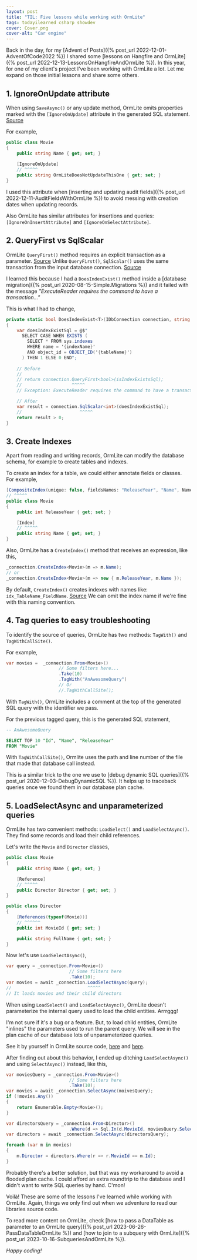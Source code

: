 ```yaml
---
layout: post
title: "TIL: Five lessons while working with OrmLite"
tags: todayilearned csharp showdev
cover: Cover.png
cover-alt: "Car engine" 
---
```


Back in the day, for my [Advent of Posts]({% post_url 2022-12-01-AdventOfCode2022 %}) I shared some [lessons on Hangfire and OrmLite]({% post_url 2022-12-13-LessonsOnHangfireAndOrmLite %}). In this year, for one of my client's project I've been working with OrmLite a lot. Let me expand on those initial lessons and share some others.

## 1. IgnoreOnUpdate attribute

When using `SaveAsync()` or any update method, OrmLite omits properties marked with the `[IgnoreOnUpdate]` attribute in the generated SQL statement. [Source](https://github.com/ServiceStack/ServiceStack/blob/main/ServiceStack.OrmLite/src/ServiceStack.OrmLite/OrmLiteDialectProviderBase.cs#L1013)

For example,

```csharp
public class Movie
{
    public string Name { get; set; }
    
    [IgnoreOnUpdate]
    // ^^^^^
    public string OrmLiteDoesNotUpdateThisOne { get; set; }
}
```

I used this attribute when [inserting and updating audit fields]({% post_url 2022-12-11-AuditFieldsWithOrmLite %}) to avoid messing with creation dates when updating records.

Also OrmLite has similar attributes for insertions and queries: `[IgnoreOnInsertAttribute]` and `[IgnoreOnSelectAttribute]`.

## 2. QueryFirst vs SqlScalar

OrmLite `QueryFirst()` method requires an explicit transaction as a parameter. [Source](https://github.com/ServiceStack/ServiceStack/blob/main/ServiceStack.OrmLite/src/ServiceStack.OrmLite/Dapper/SqlMapper.cs#L738) Unlike `QueryFirst()`, `SqlScalar()` uses the same transaction from the input database connection. [Source](https://github.com/ServiceStack/ServiceStack/blob/main/ServiceStack.OrmLite/src/ServiceStack.OrmLite/OrmLiteReadApi.cs#L524)

I learned this because I had a `DoesIndexExist()` method inside a [database migration]({% post_url 2020-08-15-Simple.Migrations %}) and it failed with the message _"ExecuteReader requires the command to have a transaction..."_

This is what I had to change,

```csharp
private static bool DoesIndexExist<T>(IDbConnection connection, string tableName, string indexName)
{
    var doesIndexExistSql = @$"
      SELECT CASE WHEN EXISTS (
        SELECT * FROM sys.indexes
        WHERE name = '{indexName}'
        AND object_id = OBJECT_ID('{tableName}')
      ) THEN 1 ELSE 0 END";
    
    // Before
    //
    // return connection.QueryFirst<bool>(isIndexExistsSql);
    //                   ^^^^^
    // Exception: ExecuteReader requires the command to have a transaction...

    // After
    var result = connection.SqlScalar<int>(doesIndexExistSql);
    //                      ^^^^^
    return result > 0;
}
```

## 3. Create Indexes

Apart from reading and writing records, OrmLite can modify the database schema, for example to create tables and indexes.

To create an index for a table, we could either annotate fields or classes. For example,

```csharp
[CompositeIndex(unique: false, fieldsNames: "ReleaseYear", "Name", Name = "AnOptionalIndexName")]
// ^^^^^
public class Movie
{
    public int ReleaseYear { get; set; }

    [Index]
    // ^^^^^
    public string Name { get; set; }
}
```

Also, OrmLite has a `CreateIndex()` method that receives an expression, like this,

```csharp
_connection.CreateIndex<Movie>(m => m.Name);
// or
_connection.CreateIndex<Movie>(m => new { m.ReleaseYear, m.Name });
```

By default, `CreateIndex()` creates indexes with names like: `idx_TableName_FieldName`. [Source](https://github.com/ServiceStack/ServiceStack/blob/main/ServiceStack.OrmLite/src/ServiceStack.OrmLite/OrmLiteDialectProviderBase.cs#L1701) We can omit the index name if we're fine with this naming convention.

## 4. Tag queries to easy troubleshooting

To identify the source of queries, OrmLite has two methods: `TagWith()` and `TagWithCallSite()`.

For example,

```csharp
var movies =  _connection.From<Movie>()
                    // Some filters here...
                    .Take(10)
                    .TagWith("AnAwesomeQuery")
                    // Or
                    //.TagWithCallSite();
```

With `TagWith()`, OrmLite includes a comment at the top of the generated SQL query with the identifier we pass.

For the previous tagged query, this is the generated SQL statement,

```sql
-- AnAwesomeQuery

SELECT TOP 10 "Id", "Name", "ReleaseYear" 
FROM "Movie"
```

With `TagWithCallSite()`, Ormlite uses the path and line number of the file that made that database call instead.

This is a similar trick to the one we use to [debug dynamic SQL queries]({% post_url 2020-12-03-DebugDynamicSQL %}). It helps up to traceback queries once we found them in our database plan cache.

## 5. LoadSelectAsync and unparameterized queries

OrmLite has two convenient methods: `LoadSelect()` and `LoadSelectAsync()`. They find some records and load their child references.

Let's write the `Movie` and `Director` classes,

```csharp
public class Movie
{
    public string Name { get; set; }

    [Reference]
    // ^^^^^
    public Director Director { get; set; }
}

public class Director
{
    [References(typeof(Movie))]
    // ^^^^^^
    public int MovieId { get; set; }

    public string FullName { get; set; }
}
```

Now let's use `LoadSelectAsync()`,

```csharp
var query = _connection.From<Movie>()
                        // Some filters here
                        .Take(10);
var movies = await _connection.LoadSelectAsync(query);
//                             ^^^^^
// It loads movies and their child directors
```

When using `LoadSelect()` and `LoadSelectAsync()`, OrmLite doesn't parameterize the internal query used to load the child entities. Arrrggg!

I'm not sure if it's a bug or a feature. But, to load child entities, OrmLite "inlines" the parameters used to run the parent query. We will see in the plan cache of our database lots of unparameterized queries.

See it by yourself in OrmLite source code, [here](https://github.com/ServiceStack/ServiceStack/blob/main/ServiceStack.OrmLite/src/ServiceStack.OrmLite/Async/OrmLiteReadCommandExtensionsAsync.cs#L409) and [here](https://github.com/ServiceStack/ServiceStack/blob/main/ServiceStack.OrmLite/src/ServiceStack.OrmLite/Support/LoadList.cs#L48).

After finding out about this behavior, I ended up ditching `LoadSelectAsync()` and using `SelectAsync()` instead, like this,

```csharp
var moviesQuery = _connection.From<Movie>()
                        // Some filters here
                        .Take(10);
var movies = await _connection.SelectAsync(moivesQuery);
if (!movies.Any())
{
    return Enumerable.Empty<Movie>();
}

var directorsQuery = _connection.From<Director>()
                        .Where(d => Sql.In(d.MovieId, moviesQuery.Select<Movie>(d => d.Id)));
var directors = await _connection.SelectAsync(directorsQuery);

foreach (var m in movies)
{
    m.Director = directors.Where(r => r.MovieId == m.Id);
}
```

Probably there's a better solution, but that was my workaround to avoid a flooded plan cache. I could afford an extra roundtrip to the database and I didn't want to write SQL queries by hand. C'mon!

Voilà! These are some of the lessons I've learned while working with OrmLite. Again, things we only find out when we adventure to read our libraries source code.

To read more content on OrmLite, check [how to pass a DataTable as parameter to an OrmLite query]({% post_url 2023-06-26-PassDataTableOrmLite %}) and [how to join to a subquery with OrmLite]({% post_url 2023-10-16-SubqueriesAndOrmLite %}).

_Happy coding!_